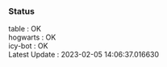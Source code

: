 ### Status


table : OK  
hogwarts : OK  
icy-bot : OK  
Latest Update : 2023-02-05 14:06:37.016630
